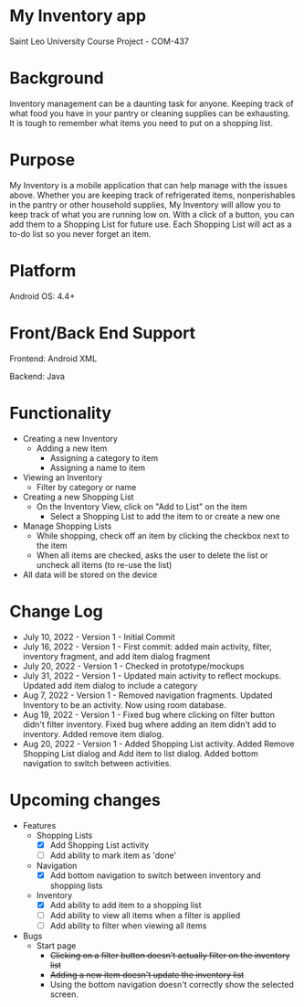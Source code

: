 # My Inventory app
Saint Leo University Course Project - COM-437

# Background
Inventory management can be a daunting task for anyone. Keeping track of what food you have in your pantry or cleaning supplies can be exhausting. It is tough to remember what items you need to put on a shopping list.

# Purpose
My Inventory is a mobile application that can help manage with the issues above. Whether you are keeping track of refrigerated items, nonperishables in the pantry or other household supplies, My Inventory will allow you to keep track of what you are running low on. With a click of a button, you can add them to a Shopping List for future use. Each Shopping List will act as a to-do list so you never forget an item.

# Platform
Android OS: 4.4+

# Front/Back End Support
Frontend: Android XML

Backend: Java

# Functionality
* Creating a new Inventory
  * Adding a new Item
    * Assigning a category to item
    * Assigning a name to item
* Viewing an Inventory
  * Filter by category or name
* Creating a new Shopping List
  * On the Inventory View, click on "Add to List" on the item
    * Select a Shopping List to add the item to or create a new one
* Manage Shopping Lists
  * While shopping, check off an item by clicking the checkbox next to the item
  * When all items are checked, asks the user to delete the list or uncheck all items (to re-use the list)
* All data will be stored on the device

# Change Log
* July 10, 2022 - Version 1 - Initial Commit
* July 16, 2022 - Version 1 - First commit: added main activity, filter, inventory fragment, and add item dialog fragment
* July 20, 2022 - Version 1 - Checked in prototype/mockups
* July 31, 2022 - Version 1 - Updated main activity to reflect mockups. Updated add item dialog to include a category
* Aug 7, 2022 - Version 1 - Removed navigation fragments. Updated Inventory to be an activity. Now using room database.
* Aug 19, 2022 - Version 1 - Fixed bug where clicking on filter button didn't filter inventory. Fixed bug where adding an item didn't add to inventory. Added remove item dialog.
* Aug 20, 2022 - Version 1 - Added Shopping List activity. Added Remove Shopping List dialog and Add item to list dialog. Added bottom navigation to switch between activities.

# Upcoming changes
* Features
  * Shopping Lists
    * [x] Add Shopping List activity
    * [ ] Add ability to mark item as 'done'
  * Navigation
    * [x] Add bottom navigation to switch between inventory and shopping lists
  * Inventory
    * [x] Add ability to add item to a shopping list
    * [ ] Add ability to view all items when a filter is applied
    * [ ] Add ability to filter when viewing all items
* Bugs
  * Start page
    * ~~Clicking on a filter button doesn't actually filter on the inventory list~~
    * ~~Adding a new item doesn't update the inventory list~~
    * Using the bottom navigation doesn't correctly show the selected screen.

